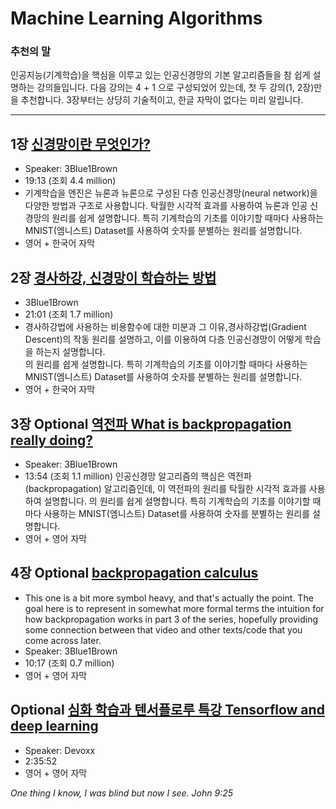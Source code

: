 # Machine Learning Algorithms

### 추천의 말

인공지능(기계학습)을 핵심을 이루고 있는 인공신경망의 기본 알고리즘들을 참 쉽게 설명하는 강의들입니다.  다음 강의는 4 + 1 으로 구성되었어 있는데, 첫 두 강의(1, 2장)만을 추천합니다. 3장부터는 상당히 기술적이고, 한글 자막이 없다는 미리 알립니다. 

----------------------------------------------------------

## 1장 [신경망이란 무엇인가?](https://www.youtube.com/watch?v=aircAruvnKk)
  - Speaker: 3Blue1Brown
  - 19:13 (조회 4.4 million)
  - 기계학습을 엔진은 뉴론과 뉴론으로 구성된 다층 인공신경망(neural network)을 다양한 방법과 구조로 사용합니다. 탁월한 시각적 효과를 사용하여 뉴론과 인공 신경망의 원리를 쉽게 설명합니다. 특히 기계학습의 기초를 이야기할 때마다 사용하는 MNIST(엠니스트) Dataset를 사용하여 숫자를 분별하는 원리를 설명합니다.
  - 영어 + 한국어 자막

## 2장 [경사하강, 신경망이 학습하는 방법](https://www.youtube.com/watch?v=IHZwWFHWa-w&list=PLZHQObOWTQDNU6R1_67000Dx_ZCJB-3pi&index=2)
  - 3Blue1Brown
  - 21:01 (조회 1.7 million)
  - 경사하강법에 사용하는 비용함수에 대한 미분과 그 이유,경사하강법(Gradient Descent)의 작동 원리를 설명하고, 이를 이용하여 다층 인공신경망이 어떻게 학습을 하는지 설명합니다.  
  의 원리를 쉽게 설명합니다. 특히 기계학습의 기초를 이야기할 때마다 사용하는 MNIST(엠니스트) Dataset를 사용하여 숫자를 분별하는 원리를 설명합니다.
  - 영어 + 한국어 자막

## 3장 Optional [역전파 What is backpropagation really doing?](https://www.youtube.com/watch?v=Ilg3gGewQ5U&index=3&list=PLZHQObOWTQDNU6R1_67000Dx_ZCJB-3pi)
  - Speaker: 3Blue1Brown
  - 13:54 (조회 1.1 million)
  인공신경망 알고리즘의 핵심은 역전파(backpropagation) 알고리즘인데, 이 역전파의 원리를 탁월한 시각적 효과를 사용하여 설명합니다.
  의 원리를 쉽게 설명합니다. 특히 기계학습의 기초를 이야기할 때마다 사용하는 MNIST(엠니스트) Dataset를 사용하여 숫자를 분별하는 원리를 설명합니다.
  - 영어 + 영어 자막

## 4장 Optional [backpropagation calculus](https://www.youtube.com/watch?v=tIeHLnjs5U8&list=PLZHQObOWTQDNU6R1_67000Dx_ZCJB-3pi&index=4)
- This one is a bit more symbol heavy, and that's actually the point.  The goal here is to represent in somewhat more formal terms the intuition for how backpropagation works in part 3 of the series, hopefully providing some connection between that video and other texts/code that you come across later.
- Speaker: 3Blue1Brown
- 10:17 (조회 0.7 million)
- 영어 + 영어 자막

## Optional [심화 학습과 텐서플로루 특강 Tensorflow and deep learning](https://www.youtube.com/watch?v=vq2nnJ4g6N0)
  - Speaker: Devoxx
  - 2:35:52
  - 영어 + 영어 자막

  _One thing I know, I was blind but now I see. John 9:25_
